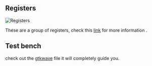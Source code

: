 ## Registers
![Registers](https://github.com/EnigmaticAbyss/DigitalDesignLab/raw/main/RIscVCPU/Register/Register.png)



These are a group of registers, check this [link](https://en.wikipedia.org/wiki/Program_counter) for more information .



## Test bench

check out the [gtkwave](https://github.com/EnigmaticAbyss/DigitalDesignLab/raw/main/RIscVCPU/Register/Registergtk.png) file it will completely guide you.
